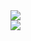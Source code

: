 <a href="https://github.com/y9c">
  <img align="center" src="https://github-readme-stats.vercel.app/api?username=y9c&show_icons=true&theme=ayu-mirage" />
</a>
</br>
<a href="https://github.com/y9c">
  <img align="center" src="https://github-readme-stats.vercel.app/api/top-langs/?username=y9c&langs_count=10&exclude_repo=biotools,myneovim,mousedb,&layout=compact&card_width=444&theme=ayu-mirage" />
</a>
